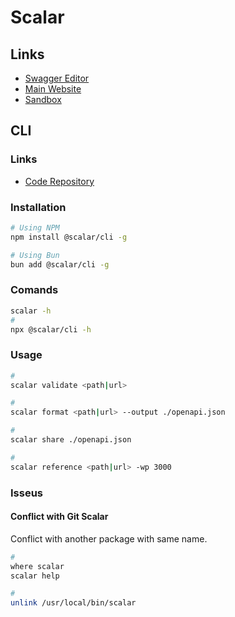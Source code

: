 # Scalar

## Links

- [Swagger Editor](https://docs.scalar.com/swagger-editor)
- [Main Website](https://github.com/scalar/scalar)
- [Sandbox](https://sandbox.scalar.com)

## CLI

### Links

- [Code Repository](https://github.com/scalar/cli/tree/main/packages/cli)

### Installation

```sh
# Using NPM
npm install @scalar/cli -g

# Using Bun
bun add @scalar/cli -g
```

### Comands

```sh
scalar -h
#
npx @scalar/cli -h
```

<!-- ### Initialize

```sh
#
scalar init
cat ./scalar.config.json
``` -->

### Usage

```sh
#
scalar validate <path|url>

#
scalar format <path|url> --output ./openapi.json

#
scalar share ./openapi.json

#
scalar reference <path|url> -wp 3000
```

<!--
scalar mock <path|url> --watch
-->

### Isseus

#### Conflict with Git Scalar

Conflict with another package with same name.

```sh
#
where scalar
scalar help

#
unlink /usr/local/bin/scalar
```
